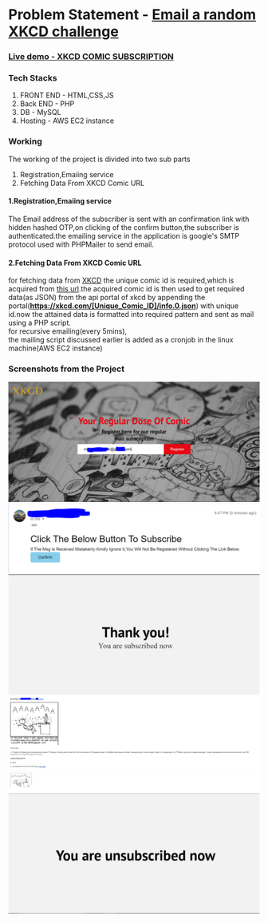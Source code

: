<h1>Problem Statement - <a href="https://learn.rtcamp.com/campus/php-assignments/">Email a random XKCD challenge</a></h1>
<h3><a href="http://3.142.103.221/git-xkcd/">Live demo - XKCD COMIC SUBSCRIPTION</a></h3>
<h3>Tech Stacks</h3>
<ol>
<li>FRONT END - HTML,CSS,JS</li>
<li>Back END - PHP </li>
<li>DB - MySQL</li>
<li>Hosting - AWS EC2 instance</li>
</ol>
<h3> Working</h3>
The working of the project is divided into two sub parts
<ol>
<li>Registration,Emaiing service</li>
<li>Fetching Data From XKCD Comic URL</li>
</ol>
<h4>1.Registration,Emaiing service</h4>
<p>The Email address of the subscriber is sent with an confirmation link with hidden hashed OTP,on clicking of the confirm button,the subscriber is authenticated.the emailing service in the application is google's SMTP protocol used with PHPMailer to send email.</p>
<h4>2.Fetching Data From XKCD Comic URL</h4>
<p>for fetching data from <a href="https://c.xkcd.com/random/comic/">XKCD</a> the unique comic id is required,which is acquired from <a href="https://c.xkcd.com/random/comic/">this url</a>.the acquired comic id is then used to get required data(as JSON) from the api portal of xkcd by appending the portal(<a href="https://xkcd.com/614/info.0.json"><b>https://xkcd.com/[Unique_Comic_ID]/info.0.json</b></a>) with unique id.now the attained data is formatted into required pattern and sent as mail using a PHP script.<br>
for recursive emailing(every 5mins),<br>
the mailing script discussed earlier is added as a cronjob in the linux machine(AWS EC2 instance)
</p>

<h3> Screenshots from the Project</h3>
<img src="/readme_res/index.PNG" alt="index">
<img src="/readme_res/authentication.PNG" alt="authentication">
<img src="/readme_res/thankyou.PNG" alt="thankyou">
<img src="/readme_res/mail.PNG" alt="mail">
<img src="/readme_res/unsub.PNG" alt="unsubscribe">
